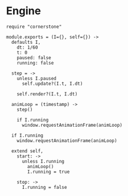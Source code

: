 Engine
======
 
    require "cornerstone"

    module.exports = (I={}, self={}) ->
      defaults I,
        dt: 1/60
        t: 0
        paused: false
        running: false

      step = ->
        unless I.paused
          self.update?(I.t, I.dt)

        self.render?(I.t, I.dt)

      animLoop = (timestamp) ->
        step()

        if I.running
          window.requestAnimationFrame(animLoop)

      if I.running
        window.requestAnimationFrame(animLoop)

      extend self,
        start: ->
          unless I.running
            animLoop()
            I.running = true

        stop: ->
          I.running = false
